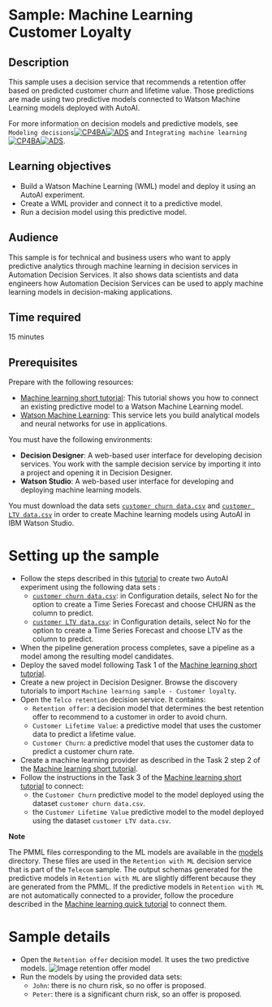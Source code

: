 # Sample: Machine Learning Customer Loyalty

## Description

This sample uses a decision service that recommends a retention offer based on predicted customer churn and lifetime value. 
Those predictions are made using two predictive models connected to Watson Machine Learning models deployed with AutoAI.

For more information on decision models and predictive models, see `Modeling decisions`[![CP4BA](/resources/cloudpak4ba.svg "IBM Cloud Pak for Business Automation")](https://www.ibm.com/docs/en/cloud-paks/cp-biz-automation/24.0.1?topic=services-developing-decision)[![ADS](/resources/ads.svg "IBM Automation Decision Services")](https://www.ibm.com/docs/en/ads/24.0.1?topic=services-developing-decision) and `Integrating machine learning`[![CP4BA](/resources/cloudpak4ba.svg "IBM Cloud Pak for Business Automation")](https://www.ibm.com/docs/en/cloud-paks/cp-biz-automation/24.0.1?topic=artifacts-integrating-machine-learning)[![ADS](/resources/ads.svg "IBM Automation Decision Services")](https://www.ibm.com/docs/en/ads/24.0.1?topic=artifacts-integrating-machine-learning).

## Learning objectives
   - Build a Watson Machine Learning (WML) model and deploy it using an AutoAI experiment.
   - Create a WML provider and connect it to a predictive model.
   - Run a decision model using this predictive model.

## Audience

This sample is for technical and business users who want to apply predictive analytics through machine learning in decision services in Automation Decision Services. It also shows data scientists and data engineers how Automation Decision Services can be used to apply machine learning models in decision-making applications.

## Time required

15 minutes

## Prerequisites

Prepare with the following resources:
- [Machine learning short tutorial](../MachineLearningShortTutorial/README.md): This tutorial shows you how to connect an existing predictive model to a Watson Machine Learning model.
- [Watson Machine Learning](https://dataplatform.cloud.ibm.com/docs/content/wsj/analyze-data/ml-overview.html?audience=wdp&context=wdp): This service lets you build analytical models and neural networks for use in applications. 

You must have the following environments:
- **Decision Designer**: A web-based user interface for developing decision services. You work with the sample decision service by importing it into a project and opening it in Decision Designer.
- **Watson Studio**: A web-based user interface for developing and deploying machine learning models. 

You must download the data sets [`customer churn data.csv`](./datasets/customer%20churn%20data.csv) and [`customer LTV data.csv`](./datasets/customer%20LTV%20data.csv) in order to create  Machine learning models using AutoAI in IBM Watson Studio.

# Setting up the sample

- Follow the steps described in this [tutorial](https://dataplatform.cloud.ibm.com/docs/content/wsj/analyze-data/autoai_example_binary_classifier.html) to create two AutoAI experiment 
using the following data sets :
   - [`customer churn data.csv`](datasets/customer%20churn%20data.csv): in Configuration details, select No for the option to create a Time Series Forecast
and choose CHURN as the column to predict.
   - [`customer LTV data.csv`](datasets/customer%20LTV%20data.csv): in Configuration details, select No for the option to create a Time Series Forecast
and choose LTV as the column to predict.
- When the pipeline generation process completes, save a pipeline as a model among the resulting model candidates.
- Deploy the saved model following Task 1 of the [Machine learning short tutorial](../MachineLearningShortTutorial/README.md).
- Create a new project in Decision Designer. Browse the discovery tutorials to import `Machine learning sample - Customer loyalty`. 
- Open the `Telco retention` decision service. It contains:
   - `Retention offer`: a decision model that determines the best retention offer to recommend to a customer in order to avoid churn. 
   - `Customer Lifetime Value`: a predictive model that uses the customer data to predict a lifetime value.
   - `Customer Churn`: a predictive model that uses the customer data to predict a customer churn rate.
- Create a machine learning provider as described in the Task 2 step 2 of the [Machine learning short tutorial](../MachineLearningShortTutorial/README.md).
- Follow the instructions in the Task 3 of the [Machine learning short tutorial](../MachineLearningShortTutorial/README.md) to connect:
   - the `Customer Churn` predictive model to the model deployed using the dataset `customer churn data.csv`.
   - the `Customer Lifetime Value` predictive model to the model deployed using the dataset `customer LTV data.csv`.
   
**Note**

The PMML files corresponding to the ML models are available in the [models](./models) directory. These files are used in the `Retention with ML` decision service that is part of the `Telecom` sample. The output schemas generated for the predictive models in `Retention with ML` are slightly different because they are generated from the PMML. 
If the predictive models in `Retention with ML` are not automatically connected to a provider, follow the procedure described in the [Machine learning quick tutorial](../MachineLearningQuickTutorial/README.md)  to connect them.

# Sample details

- Open the `Retention offer` decision model. It uses the two predictive models.
![Image retention offer model](images/retentionOfferModel.png)
 - Run the models by using the provided data sets:
    - `John`: there is no churn risk, so no offer is proposed.
    - `Peter`: there is a significant churn risk, so an offer is proposed.

